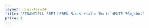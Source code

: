 ```yaml
---
layout: digistore24
title: "FINANZIELL FREI LEBEN Basis + alle Boni: HEUTE 70ngebot"
price: 1
---
```

